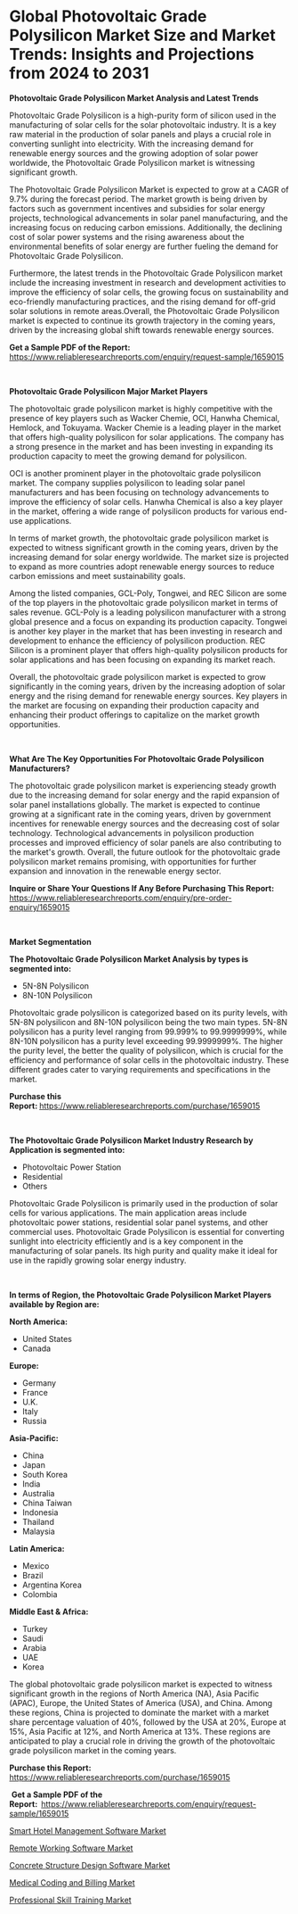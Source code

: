 <p><h1>Global Photovoltaic Grade Polysilicon Market Size and Market Trends: Insights and Projections from 2024 to 2031</h1></p><p><strong>Photovoltaic Grade Polysilicon Market Analysis and Latest Trends</strong></p>
<p><p>Photovoltaic Grade Polysilicon is a high-purity form of silicon used in the manufacturing of solar cells for the solar photovoltaic industry. It is a key raw material in the production of solar panels and plays a crucial role in converting sunlight into electricity. With the increasing demand for renewable energy sources and the growing adoption of solar power worldwide, the Photovoltaic Grade Polysilicon market is witnessing significant growth.</p><p>The Photovoltaic Grade Polysilicon Market is expected to grow at a CAGR of 9.7% during the forecast period. The market growth is being driven by factors such as government incentives and subsidies for solar energy projects, technological advancements in solar panel manufacturing, and the increasing focus on reducing carbon emissions. Additionally, the declining cost of solar power systems and the rising awareness about the environmental benefits of solar energy are further fueling the demand for Photovoltaic Grade Polysilicon.</p><p>Furthermore, the latest trends in the Photovoltaic Grade Polysilicon market include the increasing investment in research and development activities to improve the efficiency of solar cells, the growing focus on sustainability and eco-friendly manufacturing practices, and the rising demand for off-grid solar solutions in remote areas.Overall, the Photovoltaic Grade Polysilicon market is expected to continue its growth trajectory in the coming years, driven by the increasing global shift towards renewable energy sources.</p></p>
<p><strong>Get a Sample PDF of the Report:&nbsp;</strong> <a href="https://www.reliableresearchreports.com/enquiry/request-sample/1659015">https://www.reliableresearchreports.com/enquiry/request-sample/1659015</a></p>
<p>&nbsp;</p>
<p><strong>Photovoltaic Grade Polysilicon Major Market Players</strong></p>
<p><p>The photovoltaic grade polysilicon market is highly competitive with the presence of key players such as Wacker Chemie, OCI, Hanwha Chemical, Hemlock, and Tokuyama. Wacker Chemie is a leading player in the market that offers high-quality polysilicon for solar applications. The company has a strong presence in the market and has been investing in expanding its production capacity to meet the growing demand for polysilicon.</p><p>OCI is another prominent player in the photovoltaic grade polysilicon market. The company supplies polysilicon to leading solar panel manufacturers and has been focusing on technology advancements to improve the efficiency of solar cells. Hanwha Chemical is also a key player in the market, offering a wide range of polysilicon products for various end-use applications.</p><p>In terms of market growth, the photovoltaic grade polysilicon market is expected to witness significant growth in the coming years, driven by the increasing demand for solar energy worldwide. The market size is projected to expand as more countries adopt renewable energy sources to reduce carbon emissions and meet sustainability goals.</p><p>Among the listed companies, GCL-Poly, Tongwei, and REC Silicon are some of the top players in the photovoltaic grade polysilicon market in terms of sales revenue. GCL-Poly is a leading polysilicon manufacturer with a strong global presence and a focus on expanding its production capacity. Tongwei is another key player in the market that has been investing in research and development to enhance the efficiency of polysilicon production. REC Silicon is a prominent player that offers high-quality polysilicon products for solar applications and has been focusing on expanding its market reach.</p><p>Overall, the photovoltaic grade polysilicon market is expected to grow significantly in the coming years, driven by the increasing adoption of solar energy and the rising demand for renewable energy sources. Key players in the market are focusing on expanding their production capacity and enhancing their product offerings to capitalize on the market growth opportunities.</p></p>
<p>&nbsp;</p>
<p><strong>What Are The Key Opportunities For Photovoltaic Grade Polysilicon Manufacturers?</strong></p>
<p><p>The photovoltaic grade polysilicon market is experiencing steady growth due to the increasing demand for solar energy and the rapid expansion of solar panel installations globally. The market is expected to continue growing at a significant rate in the coming years, driven by government incentives for renewable energy sources and the decreasing cost of solar technology. Technological advancements in polysilicon production processes and improved efficiency of solar panels are also contributing to the market's growth. Overall, the future outlook for the photovoltaic grade polysilicon market remains promising, with opportunities for further expansion and innovation in the renewable energy sector.</p></p>
<p><strong>Inquire or Share Your Questions If Any Before Purchasing This Report:</strong> <a href="https://www.reliableresearchreports.com/enquiry/pre-order-enquiry/1659015">https://www.reliableresearchreports.com/enquiry/pre-order-enquiry/1659015</a></p>
<p>&nbsp;</p>
<p><strong>Market Segmentation</strong></p>
<p><strong>The Photovoltaic Grade Polysilicon Market Analysis by types is segmented into:</strong></p>
<p><ul><li>5N-8N Polysilicon</li><li>8N-10N Polysilicon</li></ul></p>
<p><p>Photovoltaic grade polysilicon is categorized based on its purity levels, with 5N-8N polysilicon and 8N-10N polysilicon being the two main types. 5N-8N polysilicon has a purity level ranging from 99.999% to 99.9999999%, while 8N-10N polysilicon has a purity level exceeding 99.9999999%. The higher the purity level, the better the quality of polysilicon, which is crucial for the efficiency and performance of solar cells in the photovoltaic industry. These different grades cater to varying requirements and specifications in the market.</p></p>
<p><strong>Purchase this Report:&nbsp;</strong><a href="https://www.reliableresearchreports.com/purchase/1659015">https://www.reliableresearchreports.com/purchase/1659015</a></p>
<p>&nbsp;</p>
<p><strong>The Photovoltaic Grade Polysilicon Market Industry Research by Application is segmented into:</strong></p>
<p><ul><li>Photovoltaic Power Station</li><li>Residential</li><li>Others</li></ul></p>
<p><p>Photovoltaic Grade Polysilicon is primarily used in the production of solar cells for various applications. The main application areas include photovoltaic power stations, residential solar panel systems, and other commercial uses. Photovoltaic Grade Polysilicon is essential for converting sunlight into electricity efficiently and is a key component in the manufacturing of solar panels. Its high purity and quality make it ideal for use in the rapidly growing solar energy industry.</p></p>
<p>&nbsp;</p>
<p><strong>In terms of Region, the Photovoltaic Grade Polysilicon Market Players available by Region are:</strong></p>
<p>
    <p> <strong> North America: </strong>
        <ul>
            <li>United States</li>
            <li>Canada</li>
        </ul>
        </p> 
    <p> <strong> Europe: </strong>
        <ul>
            <li>Germany</li>
            <li>France</li>
            <li>U.K.</li>
            <li>Italy</li>
            <li>Russia</li>
        </ul>
        </p> 
    <p> <strong> Asia-Pacific: </strong>
        <ul>
            <li>China</li>
            <li>Japan</li>
            <li>South Korea</li>
            <li>India</li>
            <li>Australia</li>
            <li>China Taiwan</li>
            <li>Indonesia</li>
            <li>Thailand</li>
            <li>Malaysia</li>
        </ul>
        </p> 
    <p> <strong> Latin America: </strong>
        <ul>
            <li>Mexico</li>
            <li>Brazil</li>
            <li>Argentina Korea</li>
            <li>Colombia</li>
        </ul>
        </p> 
    <p> <strong> Middle East & Africa: </strong>
        <ul>
            <li>Turkey</li>
            <li>Saudi</li>
            <li>Arabia</li>
            <li>UAE</li>
            <li>Korea</li>
        </ul>
    </p>
    </p>
<p><p>The global photovoltaic grade polysilicon market is expected to witness significant growth in the regions of North America (NA), Asia Pacific (APAC), Europe, the United States of America (USA), and China. Among these regions, China is projected to dominate the market with a market share percentage valuation of 40%, followed by the USA at 20%, Europe at 15%, Asia Pacific at 12%, and North America at 13%. These regions are anticipated to play a crucial role in driving the growth of the photovoltaic grade polysilicon market in the coming years.</p></p>
<p><strong>Purchase this Report: </strong><a href="https://www.reliableresearchreports.com/purchase/1659015">https://www.reliableresearchreports.com/purchase/1659015</a></p>
<p>&nbsp;<strong>Get a Sample PDF of the Report:&nbsp;&nbsp;</strong><a href="https://www.reliableresearchreports.com/enquiry/request-sample/1659015">https://www.reliableresearchreports.com/enquiry/request-sample/1659015</a></p>
<p><strong></strong></p>
<p><p><a href="https://medium.com/p/d8c87f691bc0/edit">Smart Hotel Management Software Market</a></p><p><a href="https://medium.com/p/a063308dab37/edit">Remote Working Software Market</a></p><p><a href="https://medium.com/p/f573b7cb3bdb/edit">Concrete Structure Design Software Market</a></p><p><a href="https://medium.com/p/30d47a247df7/edit">Medical Coding and Billing Market</a></p><p><a href="https://medium.com/p/3b6bd47812de/edit">Professional Skill Training Market</a></p></p>